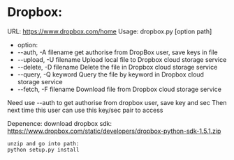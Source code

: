 Dropbox:
===============================
URL: https://www.dropbox.com/home
Usage:
dropbox.py [option path]
* option:
* --auth,   -A filename  get authorise from DropBox user, save keys in file
* --upload, -U filename  Upload local file to Dropbox cloud storage service  
* --delete, -D filename  Delete the file in Dropbox cloud storage service  
* --query,  -Q keyword   Query the file by keyword in Dropbox cloud storage service  
* --fetch,  -F filename  Download file from Dropbox cloud storage service  


Need use --auth to get authorise from dropbox user, save key and sec
Then next time this user can use this key/sec pair to access

Depenence:
    download dropbox sdk:
    https://www.dropbox.com/static/developers/dropbox-python-sdk-1.5.1.zip

    unzip and go into path:
    python setup.py install
